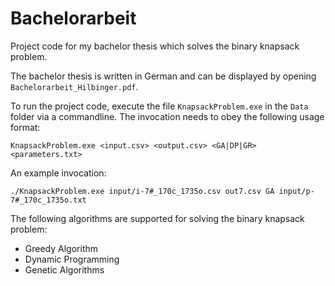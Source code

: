 # Bachelorarbeit
Project code for my bachelor thesis which solves the binary knapsack problem.

The bachelor thesis is written in German and can be displayed by opening `Bachelorarbeit_Hilbinger.pdf`.

To run the project code, execute the file `KnapsackProblem.exe` in the `Data` folder via a commandline.
The invocation needs to obey the following usage format:

`KnapsackProblem.exe <input.csv> <output.csv> <GA|DP|GR> <parameters.txt>`

An example invocation:

`./KnapsackProblem.exe input/i-7#_170c_1735o.csv out7.csv GA input/p-7#_170c_1735o.txt`

The following algorithms are supported for solving the binary knapsack problem:
- Greedy Algorithm
- Dynamic Programming
- Genetic Algorithms
